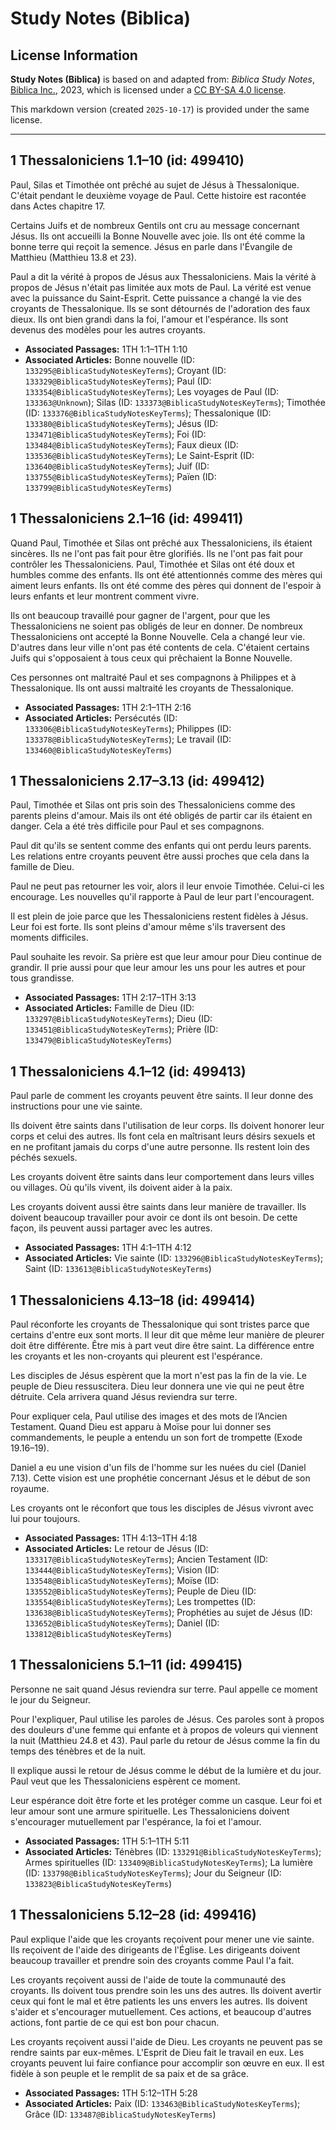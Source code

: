 # Study Notes (Biblica)

## License Information

**Study Notes (Biblica)** is based on and adapted from: _Biblica Study Notes_, [Biblica Inc.](https://www.biblica.com/), 2023, which is licensed under a [CC BY-SA 4.0 license](https://creativecommons.org/licenses/by-sa/4.0/legalcode.en).

This markdown version (created `2025-10-17`) is provided under the same license.



--------------------------------

## 1 Thessaloniciens 1.1–10 (id: 499410)

Paul, Silas et Timothée ont prêché au sujet de Jésus à Thessalonique. C'était pendant le deuxième voyage de Paul. Cette histoire est racontée dans Actes chapitre 17\.

Certains Juifs et de nombreux Gentils ont cru au message concernant Jésus. Ils ont accueilli la Bonne Nouvelle avec joie. Ils ont été comme la bonne terre qui reçoit la semence. Jésus en parle dans l'Évangile de Matthieu (Matthieu 13\.8 et 23\).

Paul a dit la vérité à propos de Jésus aux Thessaloniciens. Mais la vérité à propos de Jésus n'était pas limitée aux mots de Paul. La vérité est venue avec la puissance du Saint\-Esprit. Cette puissance a changé la vie des croyants de Thessalonique. Ils se sont détournés de l'adoration des faux dieux. Ils ont bien grandi dans la foi, l'amour et l'espérance. Ils sont devenus des modèles pour les autres croyants.

* **Associated Passages:** 1TH 1:1–1TH 1:10
* **Associated Articles:** Bonne nouvelle (ID: `133295@BiblicaStudyNotesKeyTerms`); Croyant (ID: `133329@BiblicaStudyNotesKeyTerms`); Paul (ID: `133354@BiblicaStudyNotesKeyTerms`); Les voyages de Paul (ID: `133363@Unknown`); Silas (ID: `133373@BiblicaStudyNotesKeyTerms`); Timothée (ID: `133376@BiblicaStudyNotesKeyTerms`); Thessalonique (ID: `133380@BiblicaStudyNotesKeyTerms`); Jésus (ID: `133471@BiblicaStudyNotesKeyTerms`); Foi (ID: `133484@BiblicaStudyNotesKeyTerms`); Faux dieux (ID: `133536@BiblicaStudyNotesKeyTerms`); Le Saint-Esprit (ID: `133640@BiblicaStudyNotesKeyTerms`); Juif (ID: `133755@BiblicaStudyNotesKeyTerms`); Païen (ID: `133799@BiblicaStudyNotesKeyTerms`)

## 1 Thessaloniciens 2.1–16 (id: 499411)

Quand Paul, Timothée et Silas ont prêché aux Thessaloniciens, ils étaient sincères. Ils ne l'ont pas fait pour être glorifiés. Ils ne l'ont pas fait pour contrôler les Thessaloniciens. Paul, Timothée et Silas ont été doux et humbles comme des enfants. Ils ont été attentionnés comme des mères qui aiment leurs enfants. Ils ont été comme des pères qui donnent de l'espoir à leurs enfants et leur montrent comment vivre.

Ils ont beaucoup travaillé pour gagner de l'argent, pour que les Thessaloniciens ne soient pas obligés de leur en donner. De nombreux Thessaloniciens ont accepté la Bonne Nouvelle. Cela a changé leur vie. D'autres dans leur ville n'ont pas été contents de cela. C'étaient certains Juifs qui s'opposaient à tous ceux qui prêchaient la Bonne Nouvelle.

Ces personnes ont maltraité Paul et ses compagnons à Philippes et à Thessalonique. Ils ont aussi maltraité les croyants de Thessalonique.

* **Associated Passages:** 1TH 2:1–1TH 2:16
* **Associated Articles:** Persécutés (ID: `133306@BiblicaStudyNotesKeyTerms`); Philippes  (ID: `133378@BiblicaStudyNotesKeyTerms`); Le travail (ID: `133460@BiblicaStudyNotesKeyTerms`)

## 1 Thessaloniciens 2.17–3.13 (id: 499412)

Paul, Timothée et Silas ont pris soin des Thessaloniciens comme des parents pleins d'amour. Mais ils ont été obligés de partir car ils étaient en danger. Cela a été très difficile pour Paul et ses compagnons.

Paul dit qu'ils se sentent comme des enfants qui ont perdu leurs parents. Les relations entre croyants peuvent être aussi proches que cela dans la famille de Dieu.

Paul ne peut pas retourner les voir, alors il leur envoie Timothée. Celui\-ci les encourage. Les nouvelles qu'il rapporte à Paul de leur part l'encouragent.

Il est plein de joie parce que les Thessaloniciens restent fidèles à Jésus. Leur foi est forte. Ils sont pleins d'amour même s'ils traversent des moments difficiles.

Paul souhaite les revoir. Sa prière est que leur amour pour Dieu continue de grandir. Il prie aussi pour que leur amour les uns pour les autres et pour tous grandisse.

* **Associated Passages:** 1TH 2:17–1TH 3:13
* **Associated Articles:** Famille de Dieu (ID: `133297@BiblicaStudyNotesKeyTerms`); Dieu (ID: `133451@BiblicaStudyNotesKeyTerms`); Prière (ID: `133479@BiblicaStudyNotesKeyTerms`)

## 1 Thessaloniciens 4.1–12 (id: 499413)

Paul parle de comment les croyants peuvent être saints. Il leur donne des instructions pour une vie sainte.

Ils doivent être saints dans l'utilisation de leur corps. Ils doivent honorer leur corps et celui des autres. Ils font cela en maîtrisant leurs désirs sexuels et en ne profitant jamais du corps d'une autre personne. Ils restent loin des péchés sexuels.

Les croyants doivent être saints dans leur comportement dans leurs villes ou villages. Où qu'ils vivent, ils doivent aider à la paix.

Les croyants doivent aussi être saints dans leur manière de travailler. Ils doivent beaucoup travailler pour avoir ce dont ils ont besoin. De cette façon, ils peuvent aussi partager avec les autres.

* **Associated Passages:** 1TH 4:1–1TH 4:12
* **Associated Articles:** Vie sainte (ID: `133296@BiblicaStudyNotesKeyTerms`); Saint (ID: `133613@BiblicaStudyNotesKeyTerms`)

## 1 Thessaloniciens 4.13–18 (id: 499414)

Paul réconforte les croyants de Thessalonique qui sont tristes parce que certains d'entre eux sont morts. Il leur dit que même leur manière de pleurer doit être différente. Être mis à part veut dire être saint. La différence entre les croyants et les non\-croyants qui pleurent est l'espérance.

Les disciples de Jésus espèrent que la mort n'est pas la fin de la vie. Le peuple de Dieu ressuscitera. Dieu leur donnera une vie qui ne peut être détruite. Cela arrivera quand Jésus reviendra sur terre.

Pour expliquer cela, Paul utilise des images et des mots de l’Ancien Testament. Quand Dieu est apparu à Moïse pour lui donner ses commandements, le peuple a entendu un son fort de trompette (Exode 19\.16–19\).

Daniel a eu une vision d'un fils de l'homme sur les nuées du ciel (Daniel 7\.13\). Cette vision est une prophétie concernant Jésus et le début de son royaume.

Les croyants ont le réconfort que tous les disciples de Jésus vivront avec lui pour toujours.

* **Associated Passages:** 1TH 4:13–1TH 4:18
* **Associated Articles:** Le retour de Jésus (ID: `133317@BiblicaStudyNotesKeyTerms`); Ancien Testament (ID: `133444@BiblicaStudyNotesKeyTerms`); Vision (ID: `133548@BiblicaStudyNotesKeyTerms`); Moïse (ID: `133552@BiblicaStudyNotesKeyTerms`); Peuple de Dieu (ID: `133554@BiblicaStudyNotesKeyTerms`); Les trompettes (ID: `133638@BiblicaStudyNotesKeyTerms`); Prophéties au sujet de Jésus (ID: `133652@BiblicaStudyNotesKeyTerms`); Daniel (ID: `133812@BiblicaStudyNotesKeyTerms`)

## 1 Thessaloniciens 5.1–11 (id: 499415)

Personne ne sait quand Jésus reviendra sur terre. Paul appelle ce moment le jour du Seigneur.

Pour l'expliquer, Paul utilise les paroles de Jésus. Ces paroles sont à propos des douleurs d'une femme qui enfante et à propos de voleurs qui viennent la nuit (Matthieu 24\.8 et 43\). Paul parle du retour de Jésus comme la fin du temps des ténèbres et de la nuit.

Il explique aussi le retour de Jésus comme le début de la lumière et du jour. Paul veut que les Thessaloniciens espèrent ce moment. 

Leur espérance doit être forte et les protéger comme un casque. Leur foi et leur amour sont une armure spirituelle. Les Thessaloniciens doivent s'encourager mutuellement par l'espérance, la foi et l'amour.

* **Associated Passages:** 1TH 5:1–1TH 5:11
* **Associated Articles:** Ténèbres (ID: `133291@BiblicaStudyNotesKeyTerms`); Armes spirituelles (ID: `133409@BiblicaStudyNotesKeyTerms`); La lumière (ID: `133798@BiblicaStudyNotesKeyTerms`); Jour du Seigneur (ID: `133823@BiblicaStudyNotesKeyTerms`)

## 1 Thessaloniciens 5.12–28 (id: 499416)

Paul explique l'aide que les croyants reçoivent pour mener une vie sainte. Ils reçoivent de l'aide des dirigeants de l'Église. Les dirigeants doivent beaucoup travailler et prendre soin des croyants comme Paul l'a fait.

Les croyants reçoivent aussi de l'aide de toute la communauté des croyants. Ils doivent tous prendre soin les uns des autres. Ils doivent avertir ceux qui font le mal et être patients les uns envers les autres. Ils doivent s'aider et s'encourager mutuellement. Ces actions, et beaucoup d'autres actions, font partie de ce qui est bon pour chacun.

Les croyants reçoivent aussi l'aide de Dieu. Les croyants ne peuvent pas se rendre saints par eux\-mêmes. L'Esprit de Dieu fait le travail en eux. Les croyants peuvent lui faire confiance pour accomplir son œuvre en eux. Il est fidèle à son peuple et le remplit de sa paix et de sa grâce.

* **Associated Passages:** 1TH 5:12–1TH 5:28
* **Associated Articles:** Paix (ID: `133463@BiblicaStudyNotesKeyTerms`); Grâce (ID: `133487@BiblicaStudyNotesKeyTerms`)

